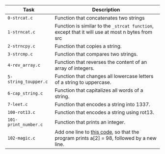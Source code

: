 | Task      | Description |
| ----------- | ----------- |
| `0-strcat.c` | Function that concatenates two strings |
| `1-strncat.c` | Function is similar to the `_strcat function`, except that it will use at most n bytes from src |
| `2-strncpy.c` | Function that copies a string. |
| `3-strcmp.c` | Function that compares two strings. |
| `4-rev_array.c` | Function that reverses the content of an array of integers. |
| `5-string_toupper.c` | Function that changes all lowercase letters of a string to uppercase. |
| `6-cap_string.c` | Function that capitalizes all words of a string. |
| `7-leet.c` | Function that encodes a string into 1337. |
| `100-rot13.c` | Function that encodes a string using rot13. |
| `101-print_number.c` | Function that prints an integer. |
| `102-magic.c` | Add one line to [this code](https://github.com/holbertonschool/make_magic_happen/blob/master/magic.c), so that the program prints a[2] = 98, followed by a new line. |
